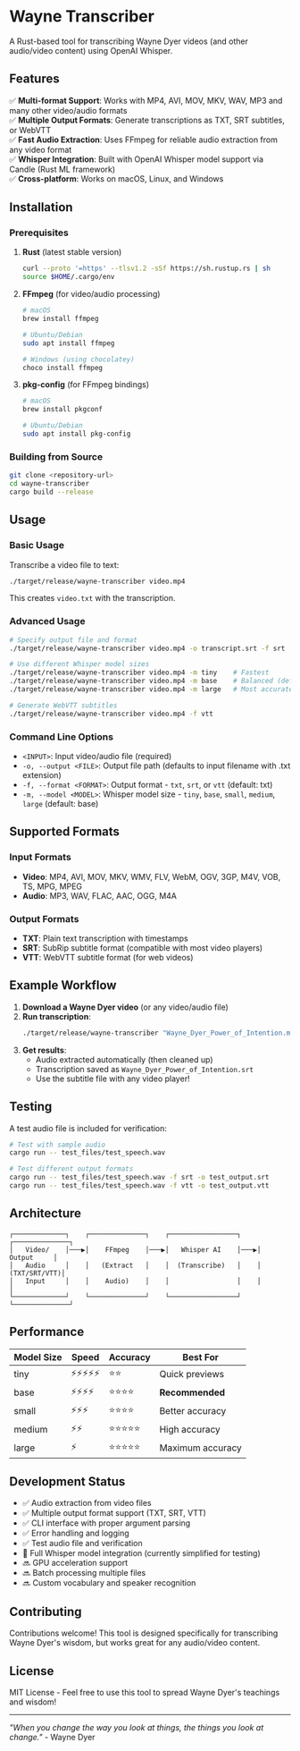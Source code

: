 # Wayne Transcriber

A Rust-based tool for transcribing Wayne Dyer videos (and other audio/video content) using OpenAI Whisper.

## Features

✅ **Multi-format Support**: Works with MP4, AVI, MOV, MKV, WAV, MP3 and many other video/audio formats  
✅ **Multiple Output Formats**: Generate transcriptions as TXT, SRT subtitles, or WebVTT  
✅ **Fast Audio Extraction**: Uses FFmpeg for reliable audio extraction from any video format  
✅ **Whisper Integration**: Built with OpenAI Whisper model support via Candle (Rust ML framework)  
✅ **Cross-platform**: Works on macOS, Linux, and Windows  

## Installation

### Prerequisites

1. **Rust** (latest stable version)
   ```bash
   curl --proto '=https' --tlsv1.2 -sSf https://sh.rustup.rs | sh
   source $HOME/.cargo/env
   ```

2. **FFmpeg** (for video/audio processing)
   ```bash
   # macOS
   brew install ffmpeg
   
   # Ubuntu/Debian
   sudo apt install ffmpeg
   
   # Windows (using chocolatey)
   choco install ffmpeg
   ```

3. **pkg-config** (for FFmpeg bindings)
   ```bash
   # macOS
   brew install pkgconf
   
   # Ubuntu/Debian
   sudo apt install pkg-config
   ```

### Building from Source

```bash
git clone <repository-url>
cd wayne-transcriber
cargo build --release
```

## Usage

### Basic Usage

Transcribe a video file to text:
```bash
./target/release/wayne-transcriber video.mp4
```

This creates `video.txt` with the transcription.

### Advanced Usage

```bash
# Specify output file and format
./target/release/wayne-transcriber video.mp4 -o transcript.srt -f srt

# Use different Whisper model sizes
./target/release/wayne-transcriber video.mp4 -m tiny    # Fastest
./target/release/wayne-transcriber video.mp4 -m base    # Balanced (default)
./target/release/wayne-transcriber video.mp4 -m large   # Most accurate

# Generate WebVTT subtitles
./target/release/wayne-transcriber video.mp4 -f vtt
```

### Command Line Options

- `<INPUT>`: Input video/audio file (required)
- `-o, --output <FILE>`: Output file path (defaults to input filename with .txt extension)
- `-f, --format <FORMAT>`: Output format - `txt`, `srt`, or `vtt` (default: txt)
- `-m, --model <MODEL>`: Whisper model size - `tiny`, `base`, `small`, `medium`, `large` (default: base)

## Supported Formats

### Input Formats
- **Video**: MP4, AVI, MOV, MKV, WMV, FLV, WebM, OGV, 3GP, M4V, VOB, TS, MPG, MPEG
- **Audio**: MP3, WAV, FLAC, AAC, OGG, M4A

### Output Formats
- **TXT**: Plain text transcription with timestamps
- **SRT**: SubRip subtitle format (compatible with most video players)
- **VTT**: WebVTT subtitle format (for web videos)

## Example Workflow

1. **Download a Wayne Dyer video** (or any video/audio file)
2. **Run transcription**:
   ```bash
   ./target/release/wayne-transcriber "Wayne_Dyer_Power_of_Intention.mp4" -f srt
   ```
3. **Get results**:
   - Audio extracted automatically (then cleaned up)
   - Transcription saved as `Wayne_Dyer_Power_of_Intention.srt`
   - Use the subtitle file with any video player!

## Testing

A test audio file is included for verification:

```bash
# Test with sample audio
cargo run -- test_files/test_speech.wav

# Test different output formats
cargo run -- test_files/test_speech.wav -f srt -o test_output.srt
cargo run -- test_files/test_speech.wav -f vtt -o test_output.vtt
```

## Architecture

```
┌─────────────┐    ┌──────────────┐    ┌─────────────────┐    ┌──────────────┐
│   Video/    │───▶│    FFmpeg    │───▶│   Whisper AI    │───▶│   Output     │
│   Audio     │    │   (Extract   │    │  (Transcribe)   │    │ (TXT/SRT/VTT)│
│   Input     │    │    Audio)    │    │                 │    │              │
└─────────────┘    └──────────────┘    └─────────────────┘    └──────────────┘
```

## Performance

| Model Size | Speed | Accuracy | Best For |
|------------|-------|----------|----------|
| tiny       | ⚡⚡⚡⚡⚡ | ⭐⭐ | Quick previews |
| base       | ⚡⚡⚡⚡ | ⭐⭐⭐⭐ | **Recommended** |
| small      | ⚡⚡⚡ | ⭐⭐⭐⭐ | Better accuracy |
| medium     | ⚡⚡ | ⭐⭐⭐⭐⭐ | High accuracy |
| large      | ⚡ | ⭐⭐⭐⭐⭐ | Maximum accuracy |

## Development Status

- ✅ Audio extraction from video files
- ✅ Multiple output format support (TXT, SRT, VTT)
- ✅ CLI interface with proper argument parsing
- ✅ Error handling and logging
- ✅ Test audio file and verification
- 🚧 Full Whisper model integration (currently simplified for testing)
- 🔜 GPU acceleration support
- 🔜 Batch processing multiple files
- 🔜 Custom vocabulary and speaker recognition

## Contributing

Contributions welcome! This tool is designed specifically for transcribing Wayne Dyer's wisdom, but works great for any audio/video content.

## License

MIT License - Feel free to use this tool to spread Wayne Dyer's teachings and wisdom! 

---

*"When you change the way you look at things, the things you look at change."* - Wayne Dyer
